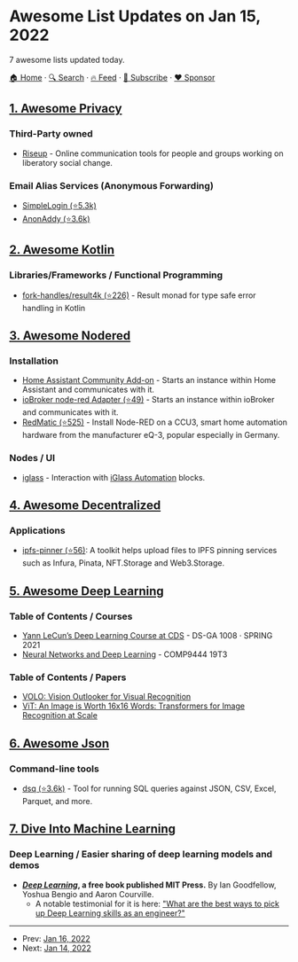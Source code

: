 # Awesome List Updates on Jan 15, 2022

7 awesome lists updated today.

[🏠 Home](/README.md) · [🔍 Search](https://www.trackawesomelist.com/search/) · [🔥 Feed](https://www.trackawesomelist.com/rss.xml) · [📮 Subscribe](https://trackawesomelist.us17.list-manage.com/subscribe?u=d2f0117aa829c83a63ec63c2f&id=36a103854c) · [❤️  Sponsor](https://github.com/sponsors/theowenyoung)



## [1. Awesome Privacy](/content/pluja/awesome-privacy/README.md)

### Third-Party owned

*   [Riseup](https://riseup.net/en/about-us) - Online communication tools for people and groups working on liberatory social change.

### Email Alias Services (Anonymous Forwarding)

*   [SimpleLogin (⭐5.3k)](https://github.com/simple-login/app)
*   [AnonAddy (⭐3.6k)](https://github.com/anonaddy/anonaddy)

## [2. Awesome Kotlin](/content/KotlinBy/awesome-kotlin/README.md)

### Libraries/Frameworks / Functional Programming

*   [fork-handles/result4k (⭐226)](https://github.com/fork-handles/forkhandles/blob/trunk/result4k) - Result monad for type safe error handling in Kotlin

## [3. Awesome Nodered](/content/naimo84/awesome-nodered/README.md)

### Installation

*   [Home Assistant Community Add-on](https://community.home-assistant.io/t/home-assistant-community-add-on-node-red/55023) - Starts an instance within Home Assistant and communicates with it.
*   [ioBroker node-red Adapter (⭐49)](https://github.com/ioBroker/ioBroker.node-red) - Starts an instance within ioBroker and communicates with it.
*   [RedMatic (⭐525)](https://github.com/rdmtc/RedMatic/wiki/Installation) - Install Node-RED on a CCU3, smart home automation hardware from the manufacturer eQ-3, popular especially in Germany.

### Nodes / UI

*   [iglass](https://www.npmjs.com/package/iglass-nodes) - Interaction with [iGlass Automation](https://iglass.international) blocks.

## [4. Awesome Decentralized](/content/croqaz/awesome-decentralized/README.md)

### Applications

*   [ipfs-pinner (⭐56)](https://github.com/wabarc/ipfs-pinner): A toolkit helps upload files to IPFS pinning services such as Infura, Pinata, NFT.Storage and Web3.Storage.

## [5. Awesome Deep Learning](/content/ChristosChristofidis/awesome-deep-learning/README.md)

### Table of Contents / Courses

*   [Yann LeCun’s Deep Learning Course at CDS](https://cds.nyu.edu/deep-learning/) - DS-GA 1008 · SPRING 2021
*   [Neural Networks and Deep Learning](https://webcms3.cse.unsw.edu.au/COMP9444/19T3/) - COMP9444 19T3

### Table of Contents / Papers

*   [VOLO: Vision Outlooker for Visual Recognition](https://arxiv.org/pdf/2106.13112.pdf)
*   [ViT: An Image is Worth 16x16 Words: Transformers for Image Recognition at Scale](https://arxiv.org/pdf/2010.11929.pdf)

## [6. Awesome Json](/content/burningtree/awesome-json/README.md)

### Command-line tools

*   [dsq (⭐3.6k)](https://github.com/multiprocessio/dsq) - Tool for running SQL queries against JSON, CSV, Excel, Parquet, and more.

## [7. Dive Into Machine Learning](/content/dive-into-machine-learning/dive-into-machine-learning/README.md)

### Deep Learning / Easier sharing of deep learning models and demos

*   **[*Deep Learning*](https://www.deeplearningbook.org/), a free book published MIT Press.** By Ian Goodfellow, Yoshua Bengio and Aaron Courville.
    *   A notable testimonial for it is here: ["What are the best ways to pick up Deep Learning skills as an engineer?"](https://www.quora.com/What-are-the-best-ways-to-pick-up-Deep-Learning-skills-as-an-engineer)

---

- Prev: [Jan 16, 2022](/content/2022/01/16/README.md)
- Next: [Jan 14, 2022](/content/2022/01/14/README.md)